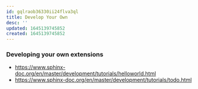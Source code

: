 ```yaml
---
id: gqlraob36330ii24flva3ql
title: Develop Your Own
desc: ''
updated: 1645139745852
created: 1645139745852
---
```


### Developing your own extensions

- <https://www.sphinx-doc.org/en/master/development/tutorials/helloworld.html>
- <https://www.sphinx-doc.org/en/master/development/tutorials/todo.html>

